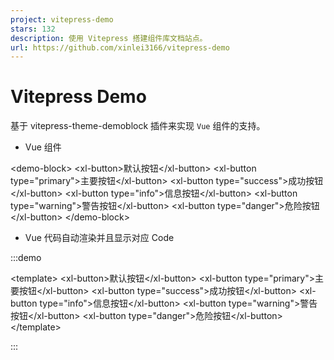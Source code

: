 ```yaml
---
project: vitepress-demo
stars: 132
description: 使用 Vitepress 搭建组件库文档站点。
url: https://github.com/xinlei3166/vitepress-demo
---
```


Vitepress Demo
==============

基于 vitepress-theme-demoblock 插件来实现 `Vue` 组件的支持。

-   Vue 组件

<demo-block\>
  <xl-button\>默认按钮</xl-button\>
  <xl-button type\="primary"\>主要按钮</xl-button\>
  <xl-button type\="success"\>成功按钮</xl-button\>
  <xl-button type\="info"\>信息按钮</xl-button\>
  <xl-button type\="warning"\>警告按钮</xl-button\>
  <xl-button type\="danger"\>危险按钮</xl-button\>
</demo-block\>

-   Vue 代码自动渲染并且显示对应 Code

:::demo

<template\>
  <xl-button\>默认按钮</xl-button\>
  <xl-button type\="primary"\>主要按钮</xl-button\>
  <xl-button type\="success"\>成功按钮</xl-button\>
  <xl-button type\="info"\>信息按钮</xl-button\>
  <xl-button type\="warning"\>警告按钮</xl-button\>
  <xl-button type\="danger"\>危险按钮</xl-button\>
</template\>

:::
